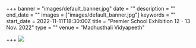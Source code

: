 +++
banner = "images/default_banner.jpg"
date = ""
description = ""
end_date = ""
images = ["images/default_banner.jpg"]
keywords = ""
start_date = 2022-11-11T18:30:00Z
title = "Premier School Exhibition 12 - 13 Nov. 2022"
type = ""
venue = "Madhusthali Vidyapeeth"

+++
![](/uploads/2022/11/02/005.jpg)